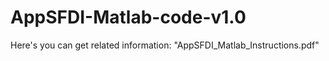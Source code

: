 # AppSFDI-Matlab-code-v1.0
Here's you can get related information:
"AppSFDI_Matlab_Instructions.pdf"
